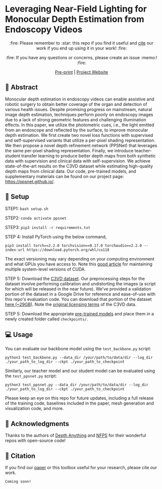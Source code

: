 # Leveraging Near-Field Lighting for Monocular Depth Estimation from Endoscopy Videos

<p align="center">
:fire: Please remember to :star: this repo if you find it useful and <a href="https://github.com/Roni-Lab/PPSNet#scroll-citation">cite</a> our work if you end up using it in your work! :fire:
</p>
<p align="center">
:fire: If you have any questions or concerns, please create an issue :memo:! :fire:
</p>

<p align="center">
<a href="https://arxiv.org/">Pre-print</a> | <a href="https://ppsnet.github.io/">Project Website</a>
</p>

## :book: Abstract

Monocular depth estimation in endoscopy videos can enable assistive and robotic surgery to obtain better coverage of the organ and detection of various health issues. Despite promising progress on mainstream, natural image depth estimation, techniques perform poorly on endoscopy images due to a lack of strong geometric features and challenging illumination effects. In this paper, we utilize the photometric cues, i.e., the light emitted from an endoscope and reflected by the surface, to improve monocular depth estimation. We first create two novel loss functions with supervised and self-supervised variants that utilize a per-pixel shading representation. We then propose a novel depth refinement network (PPSNet) that leverages the same per-pixel shading representation. Finally, we introduce teacher-student transfer learning to produce better depth maps from both synthetic data with supervision and clinical data with self-supervision. We achieve state-of-the-art results on the C3VD dataset while estimating high-quality depth maps from clinical data. Our code, pre-trained models, and supplementary materials can be found on our project page: https://ppsnet.github.io/.

## :wrench: Setup

STEP1: `bash setup.sh` 

STEP2: `conda activate ppsnet` 

STEP3: `pip3 install -r requirements.txt`

STEP 4: Install PyTorch using the below command,

```
pip3 install torch==2.2.0 torchvision==0.17.0 torchaudio==2.2.0 --index-url https://download.pytorch.org/whl/cu118
```
The exact versioning may vary depending on your computing environment and what GPUs you have access to. Note this [good article](https://webcache.googleusercontent.com/search?q=cache:https://towardsdatascience.com/managing-multiple-cuda-versions-on-a-single-machine-a-comprehensive-guide-97db1b22acdc&sca_esv=86c40678baae855f&sca_upv=1&strip=1&vwsrc=0) for maintaining multiple system-level versions of CUDA.

STEP 5: Download the [C3VD dataset](https://durrlab.github.io/C3VD/). Our preprocessing steps for the dataset involve performing calibration and undistorting the images (a script for which will be released in the near future). We've provided a validation portion of the dataset in a Google Drive for reference and ease-of-use with this repo's evaluation code. You can download that portion of the dataset [here (~29GB)](https://drive.google.com/drive/folders/1QfacGUjaD1-ByC1XvukUzu84HGdwKXhF?usp=sharing). Note the [original licensing terms](https://creativecommons.org/licenses/by-nc-sa/4.0/?ref=chooser-v1) of the C3VD data. 

STEP 5: Download the appropriate [pre-trained models](https://drive.google.com/drive/folders/17778hK9_Zk9lSrDr5EPQnmLEUwLnpblB?usp=sharing) and place them in a newly created folder called `checkpoints/`.

## :computer: Usage

You can evaluate our backbone model using the `test_backbone.py` script:
```
python3 test_backbone.py --data_dir /your/path/to/data/dir --log_dir ./your_path_to_log_dir --ckpt ./your_path_to_checkpoint
```
Similarly, our teacher model and our student model can be evaluated using the `test_ppsnet.py` script:
```
python3 test_ppsnet.py --data_dir /your/path/to/data/dir --log_dir ./your_path_to_log_dir --ckpt ./your_path_to_checkpoint
```

Please keep an eye on this repo for future updates, including a full release of the training code, baselines included in the paper, mesh generation and visualization code, and more.

## :scroll: Acknowledgments
Thanks to the authors of [Depth Anything](https://github.com/LiheYoung/Depth-Anything) and [NFPS](https://github.com/dlichy/FastNFPSCode) for their wonderful repos with open-source code!

## :scroll: Citation
If you find our [paper](https://arxiv.org/) or this toolbox useful for your research, please cite our work.

```
Coming soon!
```
